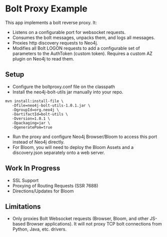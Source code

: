 # Bolt Proxy Example

This app implements a bolt reverse proxy.  It:
* Listens on a configurable port for websocket requests.
* Consumes the bolt messages, unpacks them, and logs all messages.
* Proxies http discovery requests to Neo4j.
* Modifies all Bolt LOGON requests to add a configurable set of parameters to the AuthToken (custom token).  Requires a custom AZ plugin on Neo4j to read them.

## Setup
* Configure the boltproxy.conf file on the classpath
* Install the neo4j-bolt-utils jar manually into your repo.
```
mvn install:install-file \
   -Dfile=neo4j-bolt-utils-1.0.1.jar \
   -DgroupId=org.neo4j \
   -DartifactId=bolt-utils \
   -Dversion=1.0.1 \
   -Dpackaging=jar \
   -DgeneratePom=true
```
* Run the proxy and configure Neo4j Browser/Bloom to access this port instead of Neo4j directly.
* For Bloom, you will need to deploy the Bloom Assets and a discovery.json separately onto a web server.

## Work In Progress
* SSL Support
* Proxying of Routing Requests (SSR 7688)
* Directions/Updates for Bloom

## Limitations
* Only proxies Bolt Websocket requests (Browser, Bloom, and other JS-based Browser applications).  It will not proxy TCP bolt connections from Python, Java, etc. drivers.

